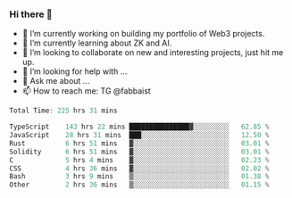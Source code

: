 ### Hi there 👋

- 🔭 I’m currently working on building my portfolio of Web3 projects. 
- 🌱 I’m currently learning about ZK and AI.
- 👯 I’m looking to collaborate on new and interesting projects, just hit me up. 
- 🤔 I’m looking for help with ... 
- 💬 Ask me about ...
- 📫 How to reach me: TG @fabbaist

<!--
**fabbaisteth/fabbaisteth** is a ✨ _special_ ✨ repository because its `README.md` (this file) appears on your GitHub profile.

Here are some ideas to get you started:

- 🔭 I’m currently working on ...
- 🌱 I’m currently learning ...
- 👯 I’m looking to collaborate on ...
- 🤔 I’m looking for help with ...
- 💬 Ask me about ...
- 📫 How to reach me: ...
- 😄 Pronouns: ...
- ⚡ Fun fact: ...
-->

<!--START_SECTION:waka-->

```rust
Total Time: 225 hrs 31 mins

TypeScript    143 hrs 22 mins ███████████████▓░░░░░░░░░   62.85 %
JavaScript    28 hrs 31 mins  ███░░░░░░░░░░░░░░░░░░░░░░   12.50 %
Rust          6 hrs 51 mins   ▓░░░░░░░░░░░░░░░░░░░░░░░░   03.01 %
Solidity      6 hrs 51 mins   ▓░░░░░░░░░░░░░░░░░░░░░░░░   03.01 %
C             5 hrs 4 mins    ▓░░░░░░░░░░░░░░░░░░░░░░░░   02.23 %
CSS           4 hrs 36 mins   ▓░░░░░░░░░░░░░░░░░░░░░░░░   02.02 %
Bash          3 hrs 9 mins    ▒░░░░░░░░░░░░░░░░░░░░░░░░   01.38 %
Other         2 hrs 36 mins   ▒░░░░░░░░░░░░░░░░░░░░░░░░   01.15 %
```

<!--END_SECTION:waka-->
